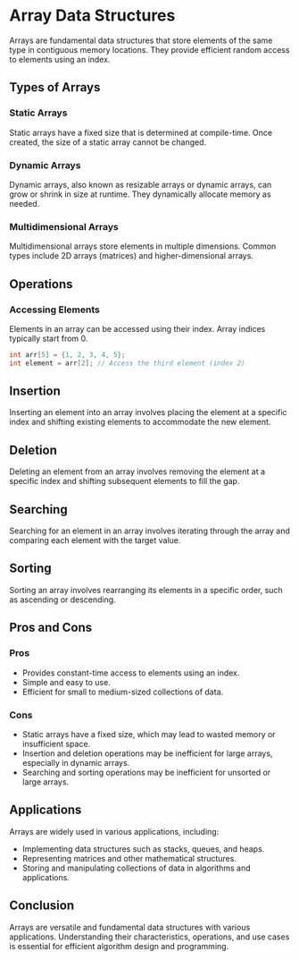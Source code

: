 # Array Data Structures

Arrays are fundamental data structures that store elements of the same type in contiguous memory locations. They provide efficient random access to elements using an index.

## Types of Arrays

### Static Arrays
Static arrays have a fixed size that is determined at compile-time. Once created, the size of a static array cannot be changed.

### Dynamic Arrays
Dynamic arrays, also known as resizable arrays or dynamic arrays, can grow or shrink in size at runtime. They dynamically allocate memory as needed.

### Multidimensional Arrays
Multidimensional arrays store elements in multiple dimensions. Common types include 2D arrays (matrices) and higher-dimensional arrays.

## Operations

### Accessing Elements
Elements in an array can be accessed using their index. Array indices typically start from 0.

```c
int arr[5] = {1, 2, 3, 4, 5};
int element = arr[2]; // Access the third element (index 2)
````

## Insertion
Inserting an element into an array involves placing the element at a specific index and shifting existing elements to accommodate the new element.

## Deletion
Deleting an element from an array involves removing the element at a specific index and shifting subsequent elements to fill the gap.

## Searching
Searching for an element in an array involves iterating through the array and comparing each element with the target value.

## Sorting
Sorting an array involves rearranging its elements in a specific order, such as ascending or descending.

## Pros and Cons

### Pros
- Provides constant-time access to elements using an index.
- Simple and easy to use.
- Efficient for small to medium-sized collections of data.

### Cons
- Static arrays have a fixed size, which may lead to wasted memory or insufficient space.
- Insertion and deletion operations may be inefficient for large arrays, especially in dynamic arrays.
- Searching and sorting operations may be inefficient for unsorted or large arrays.

## Applications
Arrays are widely used in various applications, including:
- Implementing data structures such as stacks, queues, and heaps.
- Representing matrices and other mathematical structures.
- Storing and manipulating collections of data in algorithms and applications.

## Conclusion
Arrays are versatile and fundamental data structures with various applications. Understanding their characteristics, operations, and use cases is essential for efficient algorithm design and programming.

